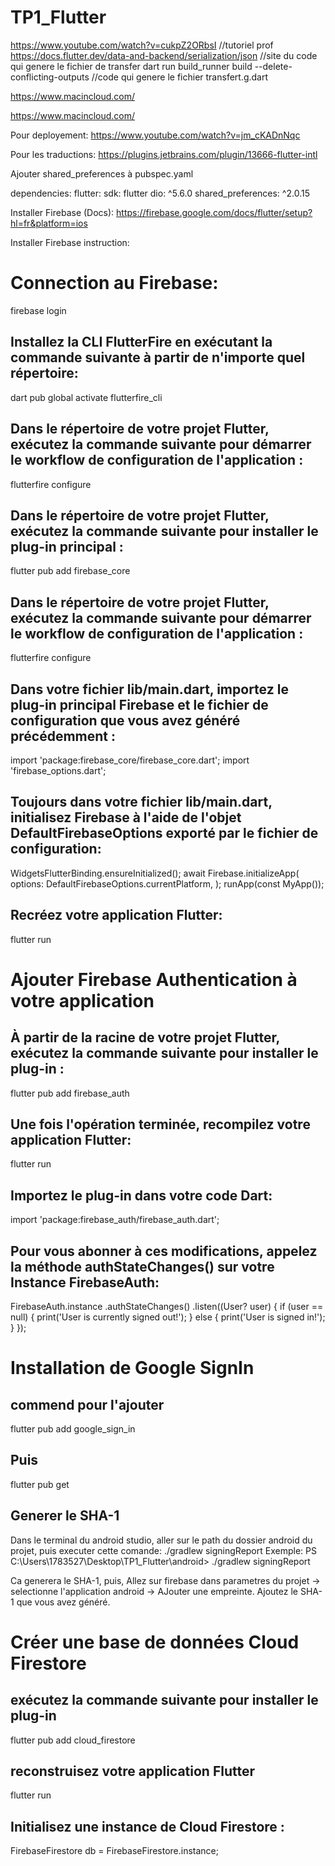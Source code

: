# TP1_Flutter

https://www.youtube.com/watch?v=cukpZ2ORbsI //tutoriel prof
https://docs.flutter.dev/data-and-backend/serialization/json //site du code qui genere le fichier de transfer
dart run build_runner build --delete-conflicting-outputs //code qui genere le fichier transfert.g.dart

https://www.macincloud.com/

https://www.macincloud.com/

Pour deployement: https://www.youtube.com/watch?v=jm_cKADnNqc

Pour les traductions: https://plugins.jetbrains.com/plugin/13666-flutter-intl


Ajouter shared_preferences à pubspec.yaml

dependencies:
flutter:
sdk: flutter
dio: ^5.6.0
shared_preferences: ^2.0.15

Installer Firebase (Docs): https://firebase.google.com/docs/flutter/setup?hl=fr&platform=ios

Installer Firebase instruction:

# Connection au Firebase:

firebase login

## Installez la CLI FlutterFire en exécutant la commande suivante à partir de n'importe quel répertoire:

dart pub global activate flutterfire_cli

## Dans le répertoire de votre projet Flutter, exécutez la commande suivante pour démarrer le workflow de configuration de l'application :

flutterfire configure

## Dans le répertoire de votre projet Flutter, exécutez la commande suivante pour installer le plug-in principal :

flutter pub add firebase_core

## Dans le répertoire de votre projet Flutter, exécutez la commande suivante pour démarrer le workflow de configuration de l'application :

flutterfire configure

## Dans votre fichier lib/main.dart, importez le plug-in principal Firebase et le fichier de configuration que vous avez généré précédemment :

import 'package:firebase_core/firebase_core.dart';
import 'firebase_options.dart';

## Toujours dans votre fichier lib/main.dart, initialisez Firebase à l'aide de l'objet DefaultFirebaseOptions exporté par le fichier de configuration:

WidgetsFlutterBinding.ensureInitialized();
await Firebase.initializeApp(
options: DefaultFirebaseOptions.currentPlatform,
);
runApp(const MyApp());

## Recréez votre application Flutter:

flutter run

# Ajouter Firebase Authentication à votre application

## À partir de la racine de votre projet Flutter, exécutez la commande suivante pour installer le plug-in :

flutter pub add firebase_auth

## Une fois l'opération terminée, recompilez votre application Flutter:

flutter run

## Importez le plug-in dans votre code Dart:

import 'package:firebase_auth/firebase_auth.dart';

## Pour vous abonner à ces modifications, appelez la méthode authStateChanges() sur votre Instance FirebaseAuth:

FirebaseAuth.instance
.authStateChanges()
.listen((User? user) {
if (user == null) {
print('User is currently signed out!');
} else {
print('User is signed in!');
}
});

# Installation de Google SignIn
## commend pour l'ajouter
flutter pub add google_sign_in
## Puis
flutter pub get
## Generer le SHA-1 

Dans le terminal du android studio, aller sur le path du dossier android du projet, puis executer cette comande:
./gradlew signingReport
Exemple: PS C:\Users\1783527\Desktop\TP1_Flutter\android> ./gradlew signingReport

Ca generera le SHA-1, puis,
Allez sur firebase dans parametres du projet → selectionne l'application android → AJouter une empreinte.
Ajoutez le SHA-1 que vous avez généré.

# Créer une base de données Cloud Firestore
## exécutez la commande suivante pour installer le plug-in
flutter pub add cloud_firestore
## reconstruisez votre application Flutter
flutter run
## Initialisez une instance de Cloud Firestore :
FirebaseFirestore db = FirebaseFirestore.instance;